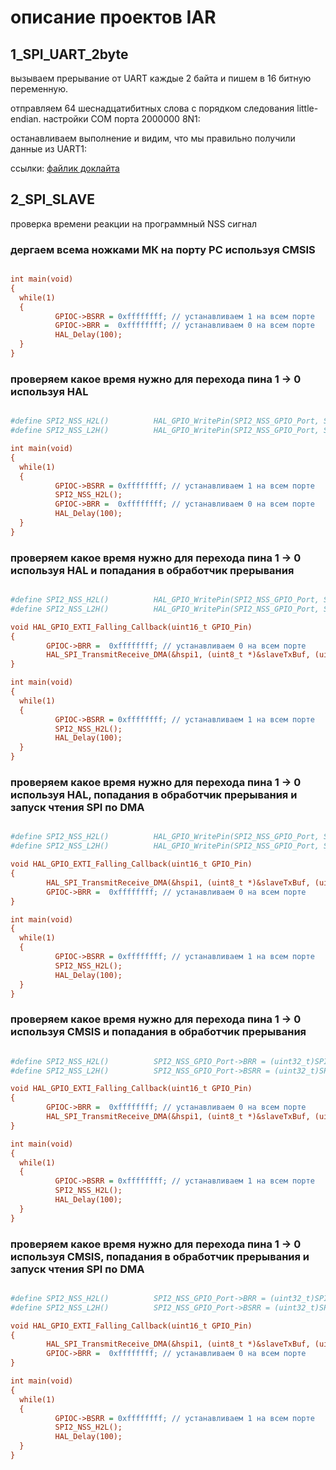 # описание проектов IAR

## 1_SPI_UART_2byte

вызываем прерывание от UART каждые 2 байта и пишем в 16 битную переменную.

отправляем 64 шеснадцатибитных слова с порядком следования little-endian. настройки COM порта 2000000 8N1:
<img src="https://github.com/RusikOk/board-STM32G070CBT6/blob/main/7_%D1%84%D0%BE%D1%82%D0%BE/1_SPI_UART_2byte/4.png" alt=""><br>

останавливаем выполнение и видим, что мы правильно получили данные из UART1:
<img src="https://github.com/RusikOk/board-STM32G070CBT6/blob/main/7_%D1%84%D0%BE%D1%82%D0%BE/1_SPI_UART_2byte/5.png" alt=""><br>

ссылки: <a href="https://github.com/RusikOk/board-STM32G070CBT6/blob/main/6_Docklight/1_SPI_UART_2byte.ptp">файлик доклайта</a><br>

## 2_SPI_SLAVE

проверка времени реакции на программный NSS сигнал

### дергаем всема ножками МК на порту PC используя CMSIS 

<img src="https://github.com/RusikOk/board-STM32G070CBT6/blob/main/7_%D1%84%D0%BE%D1%82%D0%BE/2_SPI_SLAVE/SDS00009.BMP" alt="">

```ini
int main(void)
{
  while(1)
  {
          GPIOC->BSRR = 0xffffffff; // устанавливаем 1 на всем порте
          GPIOC->BRR =  0xffffffff; // устанавливаем 0 на всем порте
          HAL_Delay(100);
  }
}
```

### проверяем какое время нужно для перехода пина 1 -> 0 используя HAL

<img src="https://github.com/RusikOk/board-STM32G070CBT6/blob/main/7_%D1%84%D0%BE%D1%82%D0%BE/2_SPI_SLAVE/SDS00010.BMP" alt="">

```ini
#define SPI2_NSS_H2L()          HAL_GPIO_WritePin(SPI2_NSS_GPIO_Port, SPI2_NSS_Pin, GPIO_PIN_RESET)
#define SPI2_NSS_L2H()          HAL_GPIO_WritePin(SPI2_NSS_GPIO_Port, SPI2_NSS_Pin, GPIO_PIN_SET)

int main(void)
{
  while(1)
  {
          GPIOC->BSRR = 0xffffffff; // устанавливаем 1 на всем порте
          SPI2_NSS_H2L();
          GPIOC->BRR =  0xffffffff; // устанавливаем 0 на всем порте
          HAL_Delay(100);
  }
}
```

### проверяем какое время нужно для перехода пина 1 -> 0 используя HAL и попадания в обработчик прерывания

<img src="https://github.com/RusikOk/board-STM32G070CBT6/blob/main/7_%D1%84%D0%BE%D1%82%D0%BE/2_SPI_SLAVE/SDS00011.BMP" alt="">

```ini
#define SPI2_NSS_H2L()          HAL_GPIO_WritePin(SPI2_NSS_GPIO_Port, SPI2_NSS_Pin, GPIO_PIN_RESET)
#define SPI2_NSS_L2H()          HAL_GPIO_WritePin(SPI2_NSS_GPIO_Port, SPI2_NSS_Pin, GPIO_PIN_SET)

void HAL_GPIO_EXTI_Falling_Callback(uint16_t GPIO_Pin)
{        
        GPIOC->BRR =  0xffffffff; // устанавливаем 0 на всем порте
        HAL_SPI_TransmitReceive_DMA(&hspi1, (uint8_t *)&slaveTxBuf, (uint8_t *)&slaveRxBuf, SLAVE_TX_RX_BUF_LEN);
}

int main(void)
{
  while(1)
  {
          GPIOC->BSRR = 0xffffffff; // устанавливаем 1 на всем порте
          SPI2_NSS_H2L();
          HAL_Delay(100);
  }
}
```

### проверяем какое время нужно для перехода пина 1 -> 0 используя HAL, попадания в обработчик прерывания и запуск чтения SPI по DMA 

<img src="https://github.com/RusikOk/board-STM32G070CBT6/blob/main/7_%D1%84%D0%BE%D1%82%D0%BE/2_SPI_SLAVE/SDS00012.BMP" alt="">

```ini
#define SPI2_NSS_H2L()          HAL_GPIO_WritePin(SPI2_NSS_GPIO_Port, SPI2_NSS_Pin, GPIO_PIN_RESET)
#define SPI2_NSS_L2H()          HAL_GPIO_WritePin(SPI2_NSS_GPIO_Port, SPI2_NSS_Pin, GPIO_PIN_SET)

void HAL_GPIO_EXTI_Falling_Callback(uint16_t GPIO_Pin)
{        
        HAL_SPI_TransmitReceive_DMA(&hspi1, (uint8_t *)&slaveTxBuf, (uint8_t *)&slaveRxBuf, SLAVE_TX_RX_BUF_LEN);
        GPIOC->BRR =  0xffffffff; // устанавливаем 0 на всем порте		
}

int main(void)
{
  while(1)
  {
          GPIOC->BSRR = 0xffffffff; // устанавливаем 1 на всем порте
          SPI2_NSS_H2L();
          HAL_Delay(100);
  }
}
```

### проверяем какое время нужно для перехода пина 1 -> 0 используя CMSIS и попадания в обработчик прерывания

<img src="https://github.com/RusikOk/board-STM32G070CBT6/blob/main/7_%D1%84%D0%BE%D1%82%D0%BE/2_SPI_SLAVE/SDS00013.BMP" alt="">

```ini
#define SPI2_NSS_H2L()          SPI2_NSS_GPIO_Port->BRR = (uint32_t)SPI2_NSS_Pin
#define SPI2_NSS_L2H()          SPI2_NSS_GPIO_Port->BSRR = (uint32_t)SPI2_NSS_Pin

void HAL_GPIO_EXTI_Falling_Callback(uint16_t GPIO_Pin)
{        
        GPIOC->BRR =  0xffffffff; // устанавливаем 0 на всем порте
        HAL_SPI_TransmitReceive_DMA(&hspi1, (uint8_t *)&slaveTxBuf, (uint8_t *)&slaveRxBuf, SLAVE_TX_RX_BUF_LEN);
}

int main(void)
{
  while(1)
  {
          GPIOC->BSRR = 0xffffffff; // устанавливаем 1 на всем порте
          SPI2_NSS_H2L();
          HAL_Delay(100);
  }
}
```

### проверяем какое время нужно для перехода пина 1 -> 0 используя CMSIS, попадания в обработчик прерывания и запуск чтения SPI по DMA 

<img src="https://github.com/RusikOk/board-STM32G070CBT6/blob/main/7_%D1%84%D0%BE%D1%82%D0%BE/2_SPI_SLAVE/SDS00012.BMP" alt="">

```ini
#define SPI2_NSS_H2L()          SPI2_NSS_GPIO_Port->BRR = (uint32_t)SPI2_NSS_Pin
#define SPI2_NSS_L2H()          SPI2_NSS_GPIO_Port->BSRR = (uint32_t)SPI2_NSS_Pin

void HAL_GPIO_EXTI_Falling_Callback(uint16_t GPIO_Pin)
{        
        HAL_SPI_TransmitReceive_DMA(&hspi1, (uint8_t *)&slaveTxBuf, (uint8_t *)&slaveRxBuf, SLAVE_TX_RX_BUF_LEN);
        GPIOC->BRR =  0xffffffff; // устанавливаем 0 на всем порте		
}

int main(void)
{
  while(1)
  {
          GPIOC->BSRR = 0xffffffff; // устанавливаем 1 на всем порте
          SPI2_NSS_H2L();
          HAL_Delay(100);
  }
}
```
